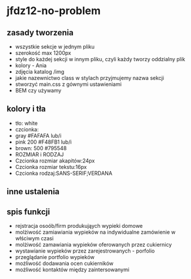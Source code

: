 # jfdz12-no-problem

## zasady tworzenia
* wszystkie sekcje w jednym pliku
* szerokość max 1200px
* style do każdej sekcji w innym pliku, czyli każdy tworzy oddzialny plik
* kolory - Ania
* zdjęcia katalog /img 
* jakie nazewnictwo class w stylach przyjmujemy nazwa sekcji
* stworzyć main.css z gównymi ustawieniami
* BEM czy używamy  

## kolory i tła
* tło: white
* czcionka:
* gray #FAFAFA lub/i
* pink  200 #F48FB1 lub/i
* brown: 500 #795548
* ROZMIAR i RODZAJ
* Czcionka rozmiar akapitów:24px
* Czcionka rozmiar tekstu:16px
* Czcionka rodzaj:SANS-SERIF;VERDANA


## inne ustalenia

## spis funkcji
* rejstracja osoób/firm produkująych wypieki domowe
* molżiwość zamiawiania wypieków na indywidualne zamówienie w włściwym czasi 
* molżiwość zamawiania wypieków oferowanych przez cukiernicy
* wystawianie wypieków przez zarejestrowanych - porfolio
* przeglądanie portfolio wypieków
* możliwość dodawania ocen cukierników
* możliwość kontaktów między zaintersowanymi 


